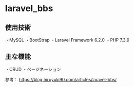 # laravel_bbs

## 使用技術

・MySQL
・BootStrap
・Laravel Framework 6.2.0
・PHP 7.3.9

## 主な機能

・CRUD
・ページネーション

参考：
https://blog.hiroyuki90.com/articles/laravel-bbs/
